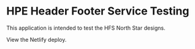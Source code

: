 # HPE Header Footer Service Testing

This application is intended to test the HFS North Star designs.

View the Netlify deploy.
